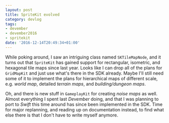 ```yaml
---
layout: post
title: SpriteKit evolved
category: devlog
tags:
- devember
- devember2016
- spritekit
date: '2016-12-14T20:49:34+01:00'
---
```

While poking around, I saw an intriguing class named `SKTileMapNode`, and it turns out that `SpriteKit` has gained support for rectangular, isometric, and hexagonal tile maps since last year. Looks like I can drop all of the plans for `GridMapKit` and just use what's there in the SDK already. Maybe I'll still need some of it to implement the plans for hierarchical maps of different scale, e.g. *world map*, detailed *terrain maps*, and *building/dungeon maps*.

Oh, and there is new stuff in `GameplayKit` for creating *noise maps* as well. Almost everything I spent last *Devember* doing, and that I was planning to port to *Swift* this time around has since been implemented in the SDK. Time for major replanning, and reading up on documentation instead, to find what else there is that I don't have to write myself anymore.